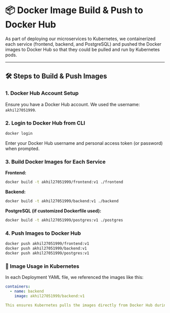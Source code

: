 # 📦 Docker Image Build & Push to Docker Hub

As part of deploying our microservices to Kubernetes, we containerized each service (frontend, backend, and PostgreSQL) and pushed the Docker images to Docker Hub so that they could be pulled and run by Kubernetes pods.

---

## 🛠️ Steps to Build & Push Images

### 1. Docker Hub Account Setup

Ensure you have a Docker Hub account. We used the username: `akhil27051999`.

### 2. Login to Docker Hub from CLI

```bash
docker login
```
Enter your Docker Hub username and personal access token (or password) when prompted.

### 3. Build Docker Images for Each Service

**Frontend:**

```bash
docker build -t akhil27051999/frontend:v1 ./frontend
```

**Backend:**

```bash
docker build -t akhil27051999/backend:v1 ./backend
```

**PostgreSQL (if customized Dockerfile used):**

```bash
docker build -t akhil27051999/postgres:v1 ./postgres
```

### 4. Push Images to Docker Hub

```bash
docker push akhil27051999/frontend:v1
docker push akhil27051999/backend:v1
docker push akhil27051999/postgres:v1
```

### 🔁 Image Usage in Kubernetes
In each Deployment YAML file, we referenced the images like this:

```yaml
containers:
  - name: backend
    image: akhil27051999/backend:v1

This ensures Kubernetes pulls the images directly from Docker Hub during pod creation.


